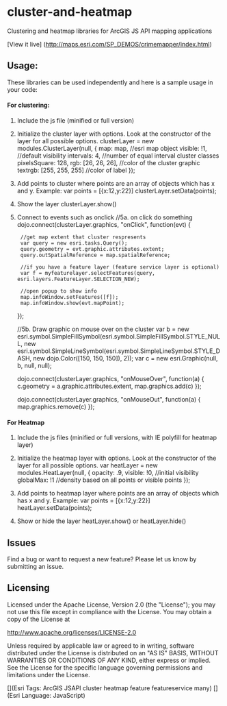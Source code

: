 # cluster-and-heatmap

Clustering and heatmap libraries for ArcGIS JS API mapping applications

[View it live] (http://maps.esri.com/SP_DEMOS/crimemapper/index.html)

## Usage:

These libraries can be used independently and here is a sample usage in your code:

#### For clustering:

1. Include the js file (minified or full version)
<script type="text/javascript" src="cluster.js"></script>

2. Initialize the cluster layer with options. Look at the constructor of the layer for all possible options.
	clusterLayer = new modules.ClusterLayer(null, {
		map: map, //esri map object	
		visible: !1, //default visibility
		intervals: 4, //number of equal interval cluster classes
		pixelsSquare: 128, 
		rgb: [26, 26, 26], //color of the cluster graphic
		textrgb: [255, 255, 255] //color of label
	});

3. Add points to cluster where points are an array of objects which has x and y. Example: var points = [{x:12,y:22}]
	clusterLayer.setData(points);

4. Show the layer
	clusterLayer.show()

5. Connect to events such as onclick
	//5a. on click do something
	dojo.connect(clusterLayer.graphics, "onClick", function(evt) {

		//get map extent that cluster respresents
		var query = new esri.tasks.Query();
		query.geometry = evt.graphic.attributes.extent;
		query.outSpatialReference = map.spatialReference;	

		//if you have a feature layer (feature service layer is optional)
		var f = myfeaturelayer.selectFeatures(query, esri.layers.FeatureLayer.SELECTION_NEW);

		//open popup to show info
        map.infoWindow.setFeatures([f]);
        map.infoWindow.show(evt.mapPoint);
	});


	//5b. Draw graphic on mouse over on the cluster 
	var b = new esri.symbol.SimpleFillSymbol(esri.symbol.SimpleFillSymbol.STYLE_NULL, new esri.symbol.SimpleLineSymbol(esri.symbol.SimpleLineSymbol.STYLE_DASH, new dojo.Color([150, 150, 150]), 2));
	var c = new esri.Graphic(null, b, null, null);
	
    dojo.connect(clusterLayer.graphics, "onMouseOver", function(a) {
        c.geometry = a.graphic.attributes.extent, map.graphics.add(c)
    });

	dojo.connect(clusterLayer.graphics, "onMouseOut", function(a) {
        map.graphics.remove(c)
    });


#### For Heatmap

1. Include the js files (minified or full versions, with IE polyfill for heatmap layer)

<!--[if lt IE 9]>
    <script type="text/javascript" src="excanvas.compiled.js"></script>
<![endif]-->

<script type="text/javascript" src="heatlayer.js"></script>

2. Initialize the heatmap layer with options. Look at the constructor of the layer for all possible options.
var heatLayer = new modules.HeatLayer(null, {
        opacity: .9,
        visible: !0, //initial visibility
        globalMax: !1 //density based on all points or visible points
    });

3. Add points to heatmap layer where points are an array of objects which has x and y. Example: var points = [{x:12,y:22}]
heatLayer.setData(points);

4. Show or hide the layer
heatLayer.show()  or heatLayer.hide()



## Issues

Find a bug or want to request a new feature?  Please let us know by submitting an issue.


## Licensing

Licensed under the Apache License, Version 2.0 (the "License");
you may not use this file except in compliance with the License.
You may obtain a copy of the License at

   http://www.apache.org/licenses/LICENSE-2.0

Unless required by applicable law or agreed to in writing, software
distributed under the License is distributed on an "AS IS" BASIS,
WITHOUT WARRANTIES OR CONDITIONS OF ANY KIND, either express or implied.
See the License for the specific language governing permissions and
limitations under the License.

[](Esri Tags: ArcGIS JSAPI cluster heatmap feature featureservice many)
[](Esri Language: JavaScript)


